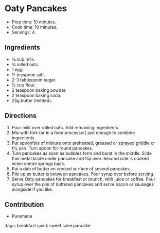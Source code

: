 # Oaty Pancakes

- Prep time: 10 minutes.
- Cook time: 10 minutes.
- Servings: 4.

## Ingredients

- 3⁄4 cup milk.
- 3⁄4 rolled oats.
- 1 egg.
- 1⁄2 teaspoon salt.
- 2-3 tablespoon sugar.
- 1⁄2 cup flour.
- 2 teaspoon baking powder.
- 2 teaspoon baking soda.
- 25g butter (melted).

## Directions

1. Pour milk over rolled oats. Add remaining ingredients.
2. Mix with fork (or in a food processor) just enough to combine ingredients.
3. Put spoonfuls of mixture onto preheated, greased or sprayed griddle or fry
   pan. Turn spoon for round pancakes.
4. Turn pancakes as soon as bubbles form and burst in the middle. Slide thin
   metal blade under pancake and flip over. Second side is cooked when centre
   springs back.
5. Put a dab of butter on cooked surface of several pancakes.
6. Pile up so butter is between pancakes. Pour syrup over before serving.
7. Serve Oaty pancakes for breakfast or brunch, with juice or coffee. Pour syrup
   over the pile of buttered pancakes and serve bacon or sausages alongside if
   you like.

## Contribution

- Puremana

;tags: breakfast quick sweet cake pancake
